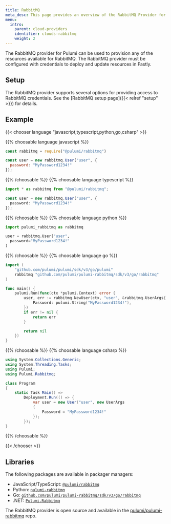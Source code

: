 ```yaml
---
title: RabbitMQ
meta_desc: This page provides an overview of the RabbitMQ Provider for Pulumi.
menu:
  intro:
    parent: cloud-providers
    identifier: clouds-rabbitmq
    weight: 2
---
```


The RabbitMQ provider for Pulumi can be used to provision any of the resources available for RabbitMQ.
The RabbitMQ provider must be configured with credentials to deploy and update resources in Fastly.

## Setup

The RabbitMQ provider supports several options for providing access to RabbitMQ credentials.  See the [RabbitMQ setup page]({{< relref "setup" >}}) for details.

## Example

{{< chooser language "javascript,typescript,python,go,csharp" >}}

{{% choosable language javascript %}}

```javascript
const rabbitmq = require("@pulumi/rabbitmq")

const user = new rabbitmq.User("user", {
  password: "MyPassword1234!"
});
```

{{% /choosable %}}
{{% choosable language typescript %}}

```typescript
import * as rabbitmq from "@pulumi/rabbitmq";

const user = new rabbitmq.User("user", {
  password: "MyPassword1234!"
});
```

{{% /choosable %}}
{{% choosable language python %}}

```python
import pulumi_rabbitmq as rabbitmq

user = rabbitmq.User("user",
  password="MyPassword1234!"
)
```

{{% /choosable %}}
{{% choosable language go %}}

```go
import (
	"github.com/pulumi/pulumi/sdk/v3/go/pulumi"
	rabbitmq "github.com/pulumi/pulumi-rabbitmq/sdk/v3/go/rabbitmq"
)

func main() {
	pulumi.Run(func(ctx *pulumi.Context) error {
		user, err := rabbitmq.NewUser(ctx, "user", &rabbitmq.UserArgs{
			Password: pulumi.String("MyPassword1234!"),
		})
		if err != nil {
			return err
		}

		return nil
	})
}
```

{{% /choosable %}}
{{% choosable language csharp %}}

```csharp
using System.Collections.Generic;
using System.Threading.Tasks;
using Pulumi;
using Pulumi.Rabbitmq;

class Program
{
    static Task Main() =>
        Deployment.Run(() => {
            var user = new User("user", new UserArgs
            {
                Password = "MyPassword1234!"
            });
        });
}
```

{{% /choosable %}}

{{< /chooser >}}

## Libraries

The following packages are available in packager managers:

* JavaScript/TypeScript: [`@pulumi/rabbitmq`](https://www.npmjs.com/package/@pulumi/rabbitmq)
* Python: [`pulumi-rabbitmq`](https://pypi.org/project/pulumi-rabbitmq/)
* Go: [`github.com/pulumi/pulumi-rabbitmq/sdk/v3/go/rabbitmq`](https://github.com/pulumi/pulumi-rabbitmq)
* .NET: [`Pulumi.Rabbitmq`](https://www.nuget.org/packages/Pulumi.Rabbitmq)

The RabbitMQ provider is open source and available in the [pulumi/pulumi-rabbitmq](https://github.com/pulumi/pulumi-rabbitmq) repo.
